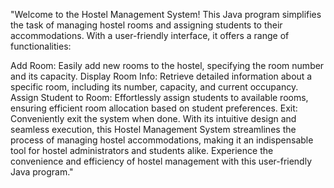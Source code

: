 "Welcome to the Hostel Management System! This Java program simplifies the task of managing hostel rooms and assigning students to their accommodations. With a user-friendly interface, it offers a range of functionalities:

Add Room: Easily add new rooms to the hostel, specifying the room number and its capacity.
Display Room Info: Retrieve detailed information about a specific room, including its number, capacity, and current occupancy.
Assign Student to Room: Effortlessly assign students to available rooms, ensuring efficient room allocation based on student preferences.
Exit: Conveniently exit the system when done.
With its intuitive design and seamless execution, this Hostel Management System streamlines the process of managing hostel accommodations, making it an indispensable tool for hostel administrators and students alike. Experience the convenience and efficiency of hostel management with this user-friendly Java program."
